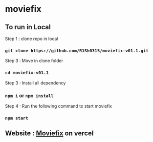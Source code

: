 # moviefix

## To run in Local 

Step 1 : clone repo in local 
### `git clone https://github.com/R1Sh0315/moviefix-v01.1.git`

Step 3 : Move in clone folder
###  `cd moviefix-v01.1` 

Step 3 : Install all dependency
### `npm i` or `npm install`

Step 4 : Run the following command to start moviefix
### `npm start`

## Website : [Moviefix](https://moviefix-v01-1.vercel.app/)  on vercel
